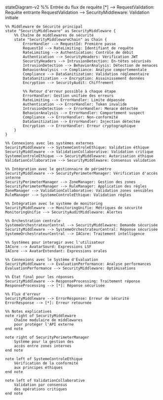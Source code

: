 stateDiagram-v2
    %% Entrée du flux de requête
    [*] --> RequestValidation: Requête entrante
    RequestValidation --> SecurityMiddleware: Validation initiale
    
    %% Middleware de Sécurité principal
    state "SecurityMiddleware" as SecurityMiddleware {
        %% Chaîne de middlewares de sécurité
        state "SecurityMiddlewareChain" as Chain {
            ErrorHandler --> RequestId: Première passe
            RequestId --> RateLimiting: Identifiant de requête 
            RateLimiting --> Authentication: Contrôle de débit
            Authentication --> SecurityHeaders: Vérification JWT
            SecurityHeaders --> IntrusionDetection: En-têtes sécurisés
            IntrusionDetection --> BehaviorAnalysis: Détection de menaces
            BehaviorAnalysis --> Compliance: Analyse comportementale
            Compliance --> DataSanitization: Validation réglementaire
            DataSanitization --> Encryption: Assainissement données
            Encryption --> SecurityAudit: Chiffrement
            
            %% Retour d'erreur possible à chaque étape
            ErrorHandler: Gestion unifiée des erreurs
            RateLimiting --> ErrorHandler: Limite dépassée
            Authentication --> ErrorHandler: Token invalide
            IntrusionDetection --> ErrorHandler: Menace détectée
            BehaviorAnalysis --> ErrorHandler: Comportement suspect
            Compliance --> ErrorHandler: Non-conformité
            DataSanitization --> ErrorHandler: Injection détectée
            Encryption --> ErrorHandler: Erreur cryptographique
        }
    }
    
    %% Connexions avec les systèmes externes
    SecurityMiddleware --> SystemeControleEthique: Validation éthique
    SecurityMiddleware --> ValidationCollaborative: Validation critique
    SystemeControleEthique --> SecurityMiddleware: Autorisation éthique
    ValidationCollaborative --> SecurityMiddleware: Consensus validation
    
    %% Intégration avec le gestionnaire de périmètre
    SecurityMiddleware --> SecurityPerimeterManager: Vérification d'accès interne
    SecurityPerimeterManager --> ZoneManager: Gestion des zones
    SecurityPerimeterManager --> RuleManager: Application des règles
    ZoneManager --> ValidationCollaborative: Validation zones sensibles
    RuleManager --> SystemeControleEthique: Validation règles
    
    %% Intégration avec le système de monitoring
    SecurityMiddleware --> MonitoringUnifie: Métriques de sécurité
    MonitoringUnifie --> SecurityAuditMiddleware: Alertes
    
    %% Orchestration centrale
    SystemeOrchestrateurCentral --> SecurityMiddleware: Demande sécurisée
    SecurityMiddleware --> SystemeOrchestrateurCentral: Réponse sécurisée
    SystemeOrchestrateurCentral --> IACore: Traitement intelligence
    
    %% Systèmes pour interagir avec l'utilisateur
    IACore --> AvatarSourd: Expressions LSF
    IACore --> AvatarEntendant: Expressions orales
    
    %% Connexions avec le Système d'Évaluation
    SecurityMiddleware --> EvaluationPerformance: Analyse performances
    EvaluationPerformance --> SecurityMiddleware: Optimisations
    
    %% État final pour les réponses
    SecurityMiddleware --> ResponseProcessing: Traitement réponse
    ResponseProcessing --> [*]: Réponse sécurisée
    
    %% Flux d'erreur
    SecurityMiddleware --> ErrorResponse: Erreur de sécurité
    ErrorResponse --> [*]: Erreur retournée

    %% Notes explicatives
    note right of SecurityMiddleware
        Chaîne modulaire de middlewares
        pour protéger l'API externe
    end note
    
    note right of SecurityPerimeterManager
        Système pour la gestion des
        accès entre zones internes
    end note
    
    note left of SystemeControleEthique
        Vérification de la conformité
        aux principes éthiques
    end note
    
    note left of ValidationCollaborative
        Validation par consensus
        des opérations critiques
    end note
